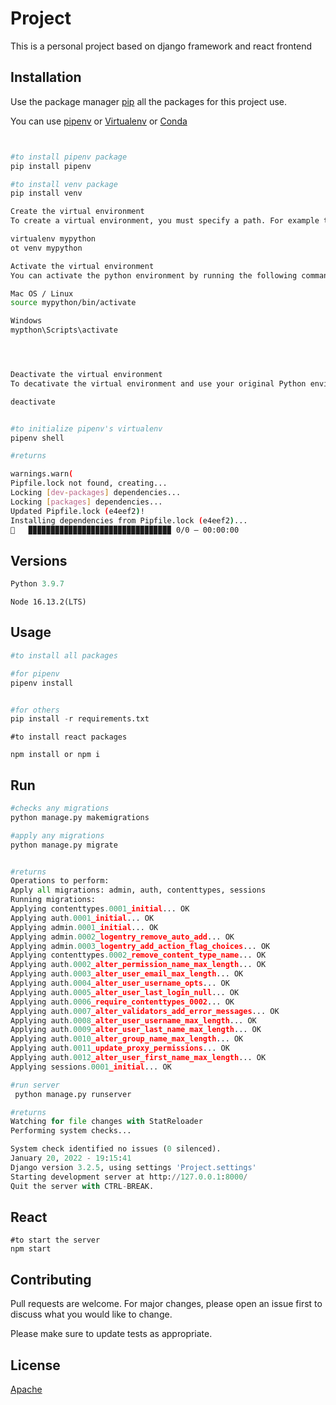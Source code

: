 # Project

This is a personal project based on django framework and react frontend

## Installation

Use the package manager [pip](https://pypi.org/project/pip/) all the packages for this project use.

You can use [pipenv](https://pypi.org/project/pipenv/) or [Virtualenv](https://pypi.org/project/virtualenv/) or [Conda](https://www.anaconda.com/products/individual)
```bash


#to install pipenv package
pip install pipenv
```
```bash
#to install venv package
pip install venv

Create the virtual environment
To create a virtual environment, you must specify a path. For example to create one in the local directory called ‘mypython’, type the following:

virtualenv mypython
ot venv mypython

Activate the virtual environment
You can activate the python environment by running the following command:

Mac OS / Linux
source mypython/bin/activate

Windows
mypthon\Scripts\activate




Deactivate the virtual environment
To decativate the virtual environment and use your original Python environment, simply type ‘deactivate’.

deactivate
```


```bash

#to initialize pipenv's virtualenv
pipenv shell

#returns 

warnings.warn(
Pipfile.lock not found, creating...
Locking [dev-packages] dependencies...
Locking [packages] dependencies...
Updated Pipfile.lock (e4eef2)!
Installing dependencies from Pipfile.lock (e4eef2)...
🐍   ▉▉▉▉▉▉▉▉▉▉▉▉▉▉▉▉▉▉▉▉▉▉▉▉▉▉▉▉▉▉▉▉ 0/0 — 00:00:00

```
## Versions
```python
Python 3.9.7
```
```node
Node 16.13.2(LTS)
```
## Usage

```python
#to install all packages

#for pipenv
pipenv install


#for others
pip install -r requirements.txt 
```
```node
#to install react packages

npm install or npm i
```


## Run
```python
#checks any migrations
python manage.py makemigrations
```
```python
#apply any migrations
python manage.py migrate


#returns
Operations to perform:
Apply all migrations: admin, auth, contenttypes, sessions
Running migrations:
Applying contenttypes.0001_initial... OK
Applying auth.0001_initial... OK
Applying admin.0001_initial... OK
Applying admin.0002_logentry_remove_auto_add... OK
Applying admin.0003_logentry_add_action_flag_choices... OK
Applying contenttypes.0002_remove_content_type_name... OK
Applying auth.0002_alter_permission_name_max_length... OK
Applying auth.0003_alter_user_email_max_length... OK
Applying auth.0004_alter_user_username_opts... OK
Applying auth.0005_alter_user_last_login_null... OK
Applying auth.0006_require_contenttypes_0002... OK
Applying auth.0007_alter_validators_add_error_messages... OK
Applying auth.0008_alter_user_username_max_length... OK
Applying auth.0009_alter_user_last_name_max_length... OK
Applying auth.0010_alter_group_name_max_length... OK
Applying auth.0011_update_proxy_permissions... OK
Applying auth.0012_alter_user_first_name_max_length... OK
Applying sessions.0001_initial... OK
```

```python
#run server
 python manage.py runserver

#returns
Watching for file changes with StatReloader
Performing system checks...

System check identified no issues (0 silenced).
January 20, 2022 - 19:15:41
Django version 3.2.5, using settings 'Project.settings'
Starting development server at http://127.0.0.1:8000/
Quit the server with CTRL-BREAK.


```

## React
```react
#to start the server
npm start
```

## Contributing
Pull requests are welcome. For major changes, please open an issue first to discuss what you would like to change.

Please make sure to update tests as appropriate.

## License
[Apache](http://www.apache.org/licenses/LICENSE-2.0)
